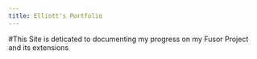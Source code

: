 ```yaml
---
title: Elliott's Portfolio
---
```

#This Site is deticated to documenting my progress on my Fusor Project and its extensions
